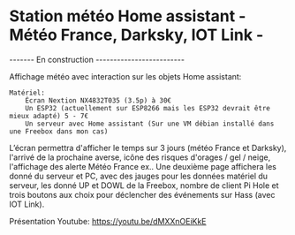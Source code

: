 # Station météo Home assistant - Météo France, Darksky, IOT Link -

------- En construction -------------------------

Affichage météo avec interaction sur les objets Home assistant:

    Matériel:
        Écran Nextion NX4832T035 (3.5p) à 30€
        Un ESP32 (actuellement sur ESP8266 mais les ESP32 devrait être mieux adapté) 5 - 7€
        Un serveur avec Home assistant (Sur une VM débian installé dans une Freebox dans mon cas)

L’écran permettra d'afficher le temps sur 3 jours (météo France et Darksky), l'arrivé de la prochaine averse, icône des risques d'orages / gel / neige, l'affichage des alerte Météo France ex.. Une deuxième page affichera les donné du serveur et PC, avec des jauges pour les données matériel du serveur, les donné UP et DOWL de la Freebox, nombre de client Pi Hole et trois boutons aux choix pour déclencher des événements sur Hass (avec IOT Link).

Présentation Youtube:
https://youtu.be/dMXXnOEiKkE 
